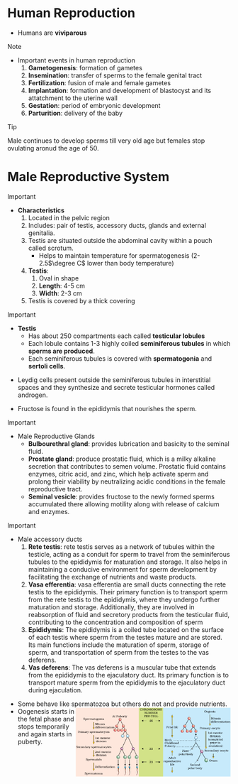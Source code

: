 # Human Reproduction 

- Humans are **viviparous** 

> [!NOTE]
> - Important events in human reproduction
>   1. **Gametogenesis**: formation of gametes 
>   2. **Insemination**: transfer of sperms to the female genital tract
>   3. **Fertilization**: fusion of male and female gametes
>   4. **Implantation**: formation and development of blastocyst and its attatchment to the uterine wall
>   5. **Gestation**: period of embryonic development 
>   6. **Parturition**: delivery of the baby

> [!TIP]
> Male continues to develop sperms till very old age but females stop ovulating aronud the age of 50. 

# Male Reproductive System 

> [!IMPORTANT]
> - **Characteristics** 
>   1. Located in the pelvic region 
>   2. Includes: pair of testis, accessory ducts, glands and external genitalia. 
>   3. Testis are situated outside the abdominal cavity within a pouch called scrotum. 
>       - Helps to maintain temperature for spermatogenesis (2-2.5$\degree C$ lower than body temperature)
>   4. **Testis**:
>       1. Oval in shape
>       2. **Length**: 4-5 cm 
>       3. **Width**: 2-3 cm 
>   5. Testis is covered by a thick covering 

> [!IMPORTANT]
> - **Testis**
>   - Has about 250 compartments each called **testicular lobules**
>   - Each lobule contains 1-3 highly coiled **seminiferous tubules** in which **sperms are produced**. 
>   - Each seminiferous tubules is covered with **spermatogonia** and **sertoli cells**.  

- Leydig cells present outside the seminiferous tubules in interstitial spaces and they synthesize and secrete testicular hormones called androgen. 

- Fructose is found in the epididymis that nourishes the sperm. 

> [!IMPORTANT]
> - Male Reproductive Glands 
>   - **Bulbourethral gland**: provides lubrication and basicity to the seminal fluid. 
>   - **Prostate gland**: produce prostatic fluid, which is a milky alkaline secretion that contributes to semen volume. Prostatic fluid contains enzymes, citric acid, and zinc, which help activate sperm and prolong their viability by neutralizing acidic conditions in the female reproductive tract.
>   - **Seminal vesicle**: provides fructose to the newly formed sperms accumulated there allowing motility along with release of calcium and enzymes. 

> [!IMPORTANT]
> - Male accessory ducts 
>   1. **Rete testis**: rete testis serves as a network of tubules within the testicle, acting as a conduit for sperm to travel from the seminiferous tubules to the epididymis for maturation and storage. It also helps in maintaining a conducive environment for sperm development by facilitating the exchange of nutrients and waste products.
>   2. **Vasa efferentia**: vasa efferentia are small ducts connecting the rete testis to the epididymis. Their primary function is to transport sperm from the rete testis to the epididymis, where they undergo further maturation and storage. Additionally, they are involved in reabsorption of fluid and secretory products from the testicular fluid, contributing to the concentration and composition of sperm
>   3. **Epididymis**: The epididymis is a coiled tube located on the surface of each testis where sperm from the testes mature and are stored. Its main functions include the maturation of sperm, storage of sperm, and transportation of sperm from the testes to the vas deferens.
>   4. **Vas deferens**: The vas deferens is a muscular tube that extends from the epididymis to the ejaculatory duct. Its primary function is to transport mature sperm from the epididymis to the ejaculatory duct during ejaculation.

- Some behave like spermatozoa but others do not and provide nutrients. <img align=right width=350 src="../diagram/ch2/spermatogenesis and oogenesis.png">
- Oogenesis starts in the fetal phase and stops temporarily and again starts in puberty. 
